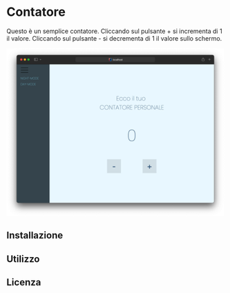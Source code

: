 # Contatore

Questo è un semplice contatore. Cliccando sul pulsante + si incrementa di 1 il valore. Cliccando sul pulsante - si decrementa di 1 il valore sullo schermo.

<div align="center">
  <a href="https://github.com/Geremia98/ProgettoJsBasics">
    <img src="images/Screenshot 2021-10-25 at 16.03.12.png" alt="Logo" width="800" height="auto">
  </a>
</div>

## Installazione

## Utilizzo

## Licenza


